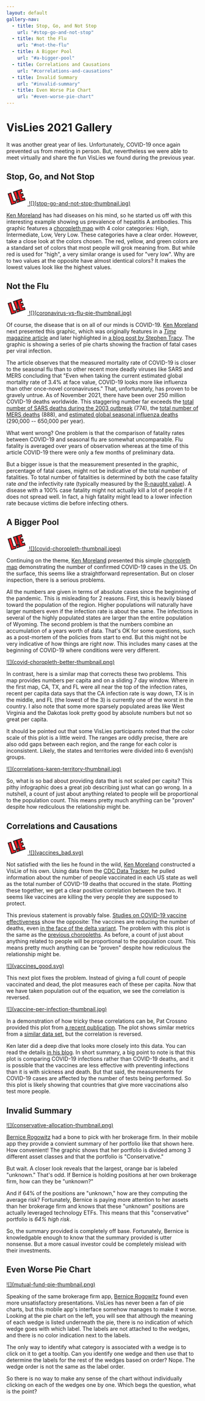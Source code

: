 ```yaml
---
layout: default
gallery-nav:
  - title: Stop, Go, and Not Stop
    url: "#stop-go-and-not-stop"
  - title: Not the Flu
    url: "#not-the-flu"
  - title: A Bigger Pool
    url: "#a-bigger-pool"
  - title: Correlations and Causations
    url: "#correlations-and-causations"
  - title: Invalid Summary
    url: "#invalid-summary"
  - title: Even Worse Pie Chart
    url: "#even-worse-pie-chart"
---
```


# VisLies 2021 Gallery

It was another great year of lies.
Unfortunately, COVID-19 once again prevented us from meeting in person.
But, nevertheless we were able to meet virtually and share the fun VisLies we found during the previous year.


## Stop, Go, and Not Stop

<a href="stop-go-and-not-stop.jpg" class="image-right">
<img src="lie.png" class="lie" />
![](stop-go-and-not-stop-thumbnail.jpg)
</a>

[Ken Moreland] has had diseases on his mind, so he started us off with this interesting example showing us prevalence of hepatitis A antibodies.
This graphic features a [choropleth map] with 4 color categories: High, Intermediate, Low, Very Low.
These categories have a clear order.
However, take a close look at the colors chosen.
The red, yellow, and green colors are a standard set of colors that most people will grok meaning from.
But while red is used for "high", a very similar orange is used for "very low".
Why are to two values at the opposite have almost identical colors?
It makes the lowest values look like the highest values.

[Ken Moreland]: http://www.kennethmoreland.com/
[choropleth map]: https://en.wikipedia.org/wiki/Choropleth_map


## Not the Flu

<a href="coronavirus-vs-flu-pie.png" class="image-right">
<img src="lie.png" class="lie" />
![](coronavirus-vs-flu-pie-thumbnail.jpg)
</a>

Of course, the disease that is on all of our minds is COVID-19.
[Ken Moreland] next presented this graphic, which was originally features in a [_Time_ magazine article] and later highlighted in [a blog post by Stephen Tracy].
The graphic is showing a series of pie charts showing the fraction of fatal cases per viral infection.

The article observes that the measured mortality rate of COVID-19 is closer to the seasonal flu than to other recent more deadly viruses like SARS and MERS concluding that "Even when taking the current estimated global mortality rate of 3.4% at face value, COVID-19 looks more like influenza than other once-novel coronaviruses."
That, unfortunately, has proven to be gravely untrue.
As of November 2021, there have been over 250 million COVID-19 deaths worldwide.
This staggering number far exceeds the [total number of SARS deaths during the 2003 outbreak] (774), the [total number of MERS deaths] (888), and [estimated global seasonal influenza deaths] (290,000 -- 650,000 per year).

What went wrong?
One problem is that the comparison of fatality rates between COVID-19 and seasonal flu are somewhat uncomparable.
Flu fatality is averaged over years of observation whereas at the time of this article COVID-19 there were only a few months of preliminary data.

But a bigger issue is that the measurement presented in the graphic, percentage of fatal cases, might not be indicative of the total number of fatalities.
To total number of fatalities is determined by both the case fatality rate _and_ the infectivity rate (typically measured by the [R-naught value]).
A disease with a 100% case fatality might not actually kill a lot of people if it does not spread well.
In fact, a high fatality might lead to a lower infection rate because victims die before infecting others.


## A Bigger Pool

<!--
The previous VisLie was actually dated.
This visualization was formed at the beginning of the COVID-19 pandemic when there was neither much understanding nor data available.
So, we can forgive those hopefuls that were overly optimistic.

But what of today?
After a year worth of data collection and research, the COVID-19 pandemic, its dangers and recommendations for it, is still a divisive topic.
Surely, there 
-->

<a href="https://drive.google.com/file/d/1zXBaNe-TrmmnN3XNNYzuvgCoegmbYpVR/view?usp=sharing" class="image-right">
<img src="lie.png" class="lie" />
![](covid-choropleth-thumbnail.jpeg)
</a>

Continuing on the theme, [Ken Moreland] presented this simple [choropleth map] demonstrating the number of confirmed COVID-19 cases in the US.
On the surface, this seems like a straightforward representation.
But on closer inspection, there is a serious problems.

All the numbers are given in terms of absolute cases since the beginning of the pandemic.
This is misleading for 2 reasons.
First, this is heavily biased toward the population of the region.
Higher populations will naturally have larger numbers even if the infection rate is about the same.
The infections in several of the highly populated states are larger than the entire population of Wyoming.
The second problem is that the numbers combine an accumulation of a years worth of data.
That's OK for some questions, such as a post-mortem of the policies from start to end.
But this might not be very indicative of how things are right _now_.
This includes many cases at the beginning of COVID-19 where conditions were very different.

<a href="https://drive.google.com/file/d/1DtBMt9HftF5kHJpB7oyxjJEztKJs0691/view?usp=sharing" class="image-left">
![](covid-choropleth-better-thumbnail.png)
</a>

In contrast, here is a similar map that corrects these two problems.
This map provides numbers per capita and on a sliding 7 day window.
Where in the first map, CA, TX, and FL were all near the top of the infection rates, recent per capita data says that the CA infection rate is way down, TX is in the middle, and FL (the lowest of the 3) is currently one of the worst in the country.
I also note that some more sparsely populated areas like West Virginia and the Dakotas look pretty good by absolute numbers but not so great per capita.

It should be pointed out that some VisLies participants noted that the color scale of this plot is a little weird.
The ranges are oddly precise, there are also odd gaps between each region, and the range for each color is inconsistent.
Likely, the states and territories were divided into 6 even(ish) groups.

<a href="https://drive.google.com/file/d/1rCpfrF8bhWgYx8CwFYzfcNeuzhR8Osrj/view?usp=sharing" class="image-right">
![](correlations-karen-territory-thumbnail.jpg)
</a>

So, what is so bad about providing data that is not scaled per capita?
This pithy infographic does a great job describing just what can go wrong.
In a nutshell, a count of just about anything related to people will be proportional to the population count.
This means pretty much anything can be "proven" despite how rediculous the relationship might be.

[_Time_ magazine article]: https://time.com/5798168/coronavirus-mortality-rate/
[a blog post by Stephen Tracy]: https://analythical.com/blog/covid19-in-charts
[total number of SARS deaths during the 2003 outbreak]: https://www.who.int/publications/m/item/summary-of-probable-sars-cases-with-onset-of-illness-from-1-november-2002-to-31-july-2003
[total number of MERS deaths]: https://applications.emro.who.int/docs/WHOEMCSR471E-eng.pdf?ua=1
[estimated global seasonal influenza deaths]: https://www.who.int/influenza/Global_Influenza_Strategy_2019_2030_Summary_English.pdf
[R-naught value]: https://globalhealth.harvard.edu/understanding-predictions-what-is-r-naught/


## Correlations and Causations

<a href="vaccines_bad.svg" class="image-right">
<img src="lie.png" class="lie" />
![](vaccines_bad.svg)
</a>

Not satisfied with the lies he found in the wild, [Ken Moreland] constructed a VisLie of his own.
Using data from the [CDC Data Tracker], he pulled information about the number of people vaccinated in each US state as well as the total number of COVID-19 deaths that occured in the state.
Plotting these together, we get a clear positive correlation between the two.
It seems like vaccines are killing the very people they are supposed to protect.

This previous statement is provably false.
[Studies on COVID-19 vaccine effectiveness] show the opposite: The vaccines are reducing the number of deaths, even [in the face of the delta variant].
The problem with this plot is the same as the [previous choropleths].
As before, a count of just about anything related to people will be proportional to the population count.
This means pretty much anything can be "proven" despite how rediculous the relationship might be.

<a href="vaccines_good.svg" class="image-left">
![](vaccines_good.svg)
</a>

This next plot fixes the problem.
Instead of giving a full count of people vaccinated and dead, the plot measures each of these per capita.
Now that we have taken population out of the equation, we see the correlation is reversed.

<a href="vaccine-per-infection.jpg" class="image-right">
![](vaccine-per-infection-thumbnail.jpg)
</a>

In a demonstration of how tricky these correlations can be, Pat Crossno provided this plot from [a recent publication].
The plot shows similar metrics from a [similar data set], but the correlation is reversed.

Ken later did a deep dive that looks more closely into this data.
You can read the details [in his blog].
In short summary, a big point to note is that this plot is comparing COVID-19 infections rather than COVID-19 deaths, and it is possible that the vaccines are less effective with preventing infections than it is with sickness and death.
But that said, the measurements for COVID-19 cases are affected by the number of tests being performed.
So this plot is likely showing that countries that give more vaccinations also test more people.

[CDC Data Tracker]: https://covid.cdc.gov/covid-data-tracker/
[Studies on COVID-19 vaccine effectiveness]: https://www.cdc.gov/coronavirus/2019-ncov/vaccines/effectiveness/index.html
[in the face of the delta variant]: https://dx.doi.org/10.1056/NEJMoa2108891
[previous choropleths]: #a-bigger-pool
[a recent publication]: https://link.springer.com/article/10.1007%2Fs10654-021-00808-7
[similar data set]: https://github.com/owid/covid-19-data/tree/master/public/data
[in his blog]: http://www.drmoron.org/vaccine-correlations/


## Invalid Summary

<a href="conservative-allocation.png" class="image-right">
![](conservative-allocation-thumbnail.png)
</a>

[Bernice Rogowitz] had a bone to pick with her brokerage firm. In their mobile app they provide a convient summary of her portfolio like that shown here.
How convenient!
The graphic shows that her portfolio is divided among 3 different asset classes and that the portfolio is "Conservative."

But wait.
A closer look reveals that the largest, orange bar is labeled "unknown."
That's odd.
If Bernice is holding positions at her own brokerage firm, how can they be "unknown?"

And if 64% of the positions are "unknown," how are they computing the average risk?
Fortunately, Bernice is paying more attention to her assets than her brokerage firm and knows that these "unknown" positions are actually  leveraged technology ETFs.
This means that this "conservative" portfolio is _64% high risk_.

So, the summary provided is completely off base.
Fortunately, Bernice is knowledgable enough to know that the summary provided is utter nonsense.
But a more casual investor could be completely mislead with their investments.

[Bernice Rogowitz]: https://sites.google.com/site/bernicerogowitz/


## Even Worse Pie Chart

<a href="https://drive.google.com/file/d/1oOfviSGYwcZ1S2FBw1Ika9u_RaejozoB/view?usp=sharing" class="image-right">
![](mutual-fund-pie-thumbnail.png)
</a>

Speaking of the same brokerage firm app, [Bernice Rogowitz] found even more unsatisfactory presentations.
VisLies has never been a fan of pie charts, but this mobile app's interface somehow manages to make it worse.
Looking at the pie chart on the left, you will see that although the meaning of each wedge is listed underneath the pie, there is no indication of which wedge goes with which label. The labels are not attached to the wedges, and there is no color indication next to the labels.

The only way to identify what category is associated with a wedge is to click on it to get a tooltip.
Can you identify one wedge and then use that to determine the labels for the rest of the wedges based on order?
Nope.
The wedge order is not the same as the label order.

So there is no way to make any sense of the chart without individually clicking on each of the wedges one by one.
Which begs the question, what is the point?
